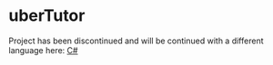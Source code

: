 # uberTutor
Project has been discontinued and will be continued with a different language here: [C#](https://dev.azure.com/victor-sun/UberTutor)
